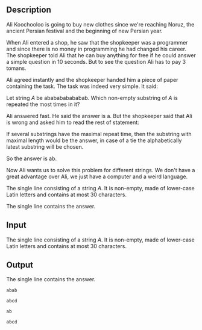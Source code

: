 ## Description

<div><p>Ali Koochooloo is going to buy new clothes since we're reaching Noruz, the ancient Persian festival and the beginning of new Persian year.</p><p>When Ali entered a shop, he saw that the shopkeeper was a programmer and since there is no money in programming he had changed his career. The shopkeeper told Ali that he can buy anything for free if he could answer a simple question in <span class="tex-span">10</span> seconds. But to see the question Ali has to pay 3 tomans.</p><p>Ali agreed instantly and the shopkeeper handed him a piece of paper containing the task. The task was indeed very simple. It said: </p><p><span class="tex-font-style-underline">Let string <span class="tex-span"><i>A</i></span> be <span class="tex-font-style-tt">ababababababab</span>. Which non-empty substring of <span class="tex-span"><i>A</i></span> is repeated the most times in it?</span></p><p>Ali answered fast. He said the answer is <span class="tex-font-style-tt">a</span>. But the shopkeeper said that Ali is wrong and asked him to read the rest of statement:</p><p><span class="tex-font-style-underline">If several substrings have the maximal repeat time, then the substring with maximal length would be the answer, in case of a tie the alphabetically latest substring will be chosen.</span></p><p>So the answer is <span class="tex-font-style-tt">ab</span>.</p><p>Now Ali wants us to solve this problem for different strings. We don't have a great advantage over Ali, we just have a computer and a weird language.</p></div><div class="input-specification"><p>The single line consisting of a string <span class="tex-span"><i>A</i></span>. It is non-empty, made of lower-case Latin letters and contains at most <span class="tex-span">30</span> characters.</p></div><div class="output-specification"><p>The single line contains the answer.</p></div>

## Input

<p>The single line consisting of a string <span class="tex-span"><i>A</i></span>. It is non-empty, made of lower-case Latin letters and contains at most <span class="tex-span">30</span> characters.</p>

## Output

<p>The single line contains the answer.</p>





```input1
abab

```




```input2
abcd

```




```output1
ab

```




```output2
abcd

```


